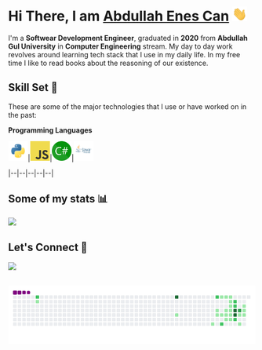 
<h1>Hi There, I am <a  href="https://techytushar.github.io/">Abdullah Enes Can</a> <img  src="https://raw.githubusercontent.com/ABSphreak/ABSphreak/master/gifs/Hi.gif" width="30px"></h1>

I'm a **Softwear Development Engineer**, graduated in **2020** from **Abdullah Gul University** in **Computer Engineering** stream. My day to day work revolves around learning tech stack that I use in my daily life. In my free time I like to read books about the reasoning of our existence.

## Skill Set :muscle:

These are some of the major technologies that I use or have worked on in the past:

**Programming Languages**

<img title="Python" alt="Python" width="40px" src="https://raw.githubusercontent.com/github/explore/master/topics/python/python.png" />|<img alt="JS" title="JavaScript" width="40px" src="https://raw.githubusercontent.com/github/explore/master/topics/javascript/javascript.png">|<img title="C#" alt="C" width="40px" src="https://raw.githubusercontent.com/github/explore/master/topics/csharp/csharp.png">|<img title="Java" alt="Java" width="40px" src="https://raw.githubusercontent.com/github/explore/master/topics/java/java.png"/>

|--|--|--|--|--|
<br>

## Some of my stats :bar_chart:

<img src="https://github-readme-stats.vercel.app/api?username=aec2&show_icons=true&theme=radical&include_all_commits=true">

<br>

## Let's Connect :handshake:

<a href="https://www.linkedin.com/in/abdullah-enes-c-0b6467121/"><img src="https://cdn2.iconfinder.com/data/icons/social-media-2285/512/1_Linkedin_unofficial_colored_svg-128.png" width="40"></a>

![snake gif](https://github.com/aec2/aec2/blob/output/github-contribution-grid-snake.gif)
-----
